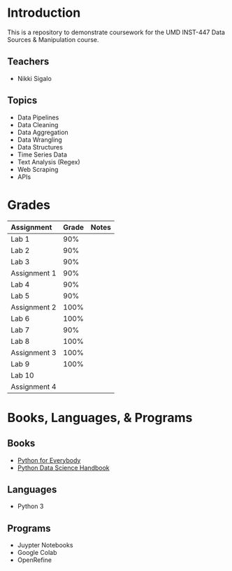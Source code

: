 # Introduction

This is a repository to demonstrate coursework for the UMD INST-447 Data Sources & Manipulation course.

## Teachers

- Nikki Sigalo

## Topics

- Data Pipelines
- Data Cleaning
- Data Aggregation
- Data Wrangling
- Data Structures
- Time Series Data
- Text Analysis (Regex)
- Web Scraping
- APIs

# Grades

|Assignment|Grade|Notes|
|:-|:-|:-|
|Lab 1|90%|
|Lab 2|90%|
|Lab 3|90%|
|Assignment 1|90%|
|Lab 4|90%|
|Lab 5|90%|
|Assignment 2|100%|
|Lab 6|100%|
|Lab 7|90%|
|Lab 8|100%|
|Assignment 3|100%|
|Lab 9|100%|
|Lab 10||
|Assignment 4||

# Books, Languages, & Programs

## Books

- [Python for Everybody](https://www.py4e.com/book)
- [Python Data Science Handbook](https://jakevdp.github.io/PythonDataScienceHandbook/index.html)

## Languages

- Python 3

## Programs

- Juypter Notebooks
- Google Colab
- OpenRefine
